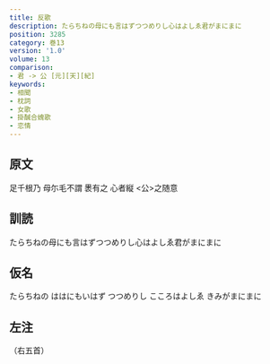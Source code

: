 ```yaml
---
title: 反歌
description: たらちねの母にも言はずつつめりし心はよしゑ君がまにまに
position: 3285
category: 巻13
version: '1.0'
volume: 13
comparison:
- 君 -> 公 [元][天][紀]
keywords:
- 相聞
- 枕詞
- 女歌
- 掛醎合媿歌
- 恋情
---
```


## 原文

足千根乃 母尓毛不謂 褁有之 心者縦 <公>之随意

## 訓読

たらちねの母にも言はずつつめりし心はよしゑ君がまにまに

## 仮名

たらちねの ははにもいはず つつめりし こころはよしゑ きみがまにまに

## 左注

（右五首）
